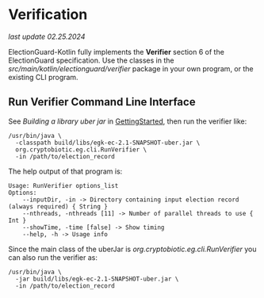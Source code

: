 # Verification

_last update 02.25.2024_

ElectionGuard-Kotlin fully implements the **Verifier** section 6 of the ElectionGuard specification.
Use the classes in the _src/main/kotlin/electionguard/verifier_ package in your own program, 
or the existing CLI program.

## Run Verifier Command Line Interface

See _Building a library uber jar_ in [GettingStarted](GettingStarted.md), then run the verifier like:

```
/usr/bin/java \
  -classpath build/libs/egk-ec-2.1-SNAPSHOT-uber.jar \
  org.cryptobiotic.eg.cli.RunVerifier \
  -in /path/to/election_record
```

The help output of that program is:

```` 
Usage: RunVerifier options_list
Options: 
    --inputDir, -in -> Directory containing input election record (always required) { String }
    --nthreads, -nthreads [11] -> Number of parallel threads to use { Int }
    --showTime, -time [false] -> Show timing 
    --help, -h -> Usage info
````

Since the main class of the uberJar is _org.cryptobiotic.eg.cli.RunVerifier_ you can also run the verifier as:

```
/usr/bin/java \
  -jar build/libs/egk-ec-2.1-SNAPSHOT-uber.jar \
  -in /path/to/election_record
```